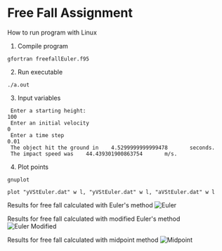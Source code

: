 # Free Fall Assignment

How to run program with Linux

1. Compile program
```
gfortran freefallEuler.f95
```
2. Run executable
```
./a.out
```
3. Input variables
```
 Enter a starting height:
100
 Enter an initial velocity
0
 Enter a time step
0.01
 The object hit the ground in    4.5299999999999478       seconds.
 The impact speed was    44.439301900863754       m/s.
```
4. Plot points
```
gnuplot

plot "yVStEuler.dat" w l, "yVStEuler.dat" w l, "aVStEuler.dat" w l
```

Results for free fall calculated with Euler's method
![][Euler]

Results for free fall calculated with modified Euler's method
![][EulerMod]

Results for free fall calculated with midpoint method
![][Midpoint]

[Euler]: images/Euler.png "Euler"
[EulerMod]: images/EulerMod.png "Euler Modified"
[Midpoint]: images/Mid.png "Midpoint"
